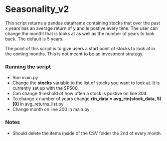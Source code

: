 # Seasonality_v2

This script returns a pandas dataframe containing stocks that over the past x years has an average return of y and is postive every time. The user can change the montht that is looks at as well as the number of years to look back. The default is 5 years.

The point of this script is to give users a start point of stocks to look at in the coming months. This is not meant to be an investment strategy.

### Running the script

- Run main.py
- Change the **stocks** variable to the list of stocks you want to look at. It is currently set up with the SP500.
- Can change threshold of how often a stock is postive on line 304.
- To change x number of years change **rtn_data = avg_rtn(stock_data, 5)[0]** in avg_returns_list.py
- Change month on line 300 in main.py

### Notes

- Should delete the items inside of the CSV folder the 2nd of every month.
